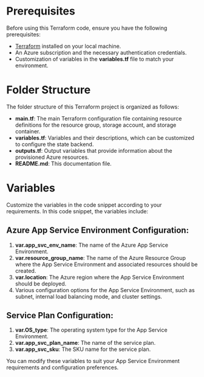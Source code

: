 # Prerequisites
Before using this Terraform code, ensure you have the following prerequisites:

* [Terraform](https://developer.hashicorp.com/terraform/downloads) installed on your local machine.
* An Azure subscription and the necessary authentication credentials.
* Customization of variables in the **variables.tf** file to match your environment.

# Folder Structure
The folder structure of this Terraform project is organized as follows:

* **main.tf**: The main Terraform configuration file containing resource definitions for the resource group, storage account, and storage container.
* **variables.tf**: Variables and their descriptions, which can be customized to configure the state backend.
* **outputs.tf**: Output variables that provide information about the provisioned Azure resources.
* **README.md**: This documentation file.

# Variables
Customize the variables in the code snippet according to your requirements. In this code snippet, the variables include:

## Azure App Service Environment Configuration:

1. **var.app_svc_env_name**: The name of the Azure App Service Environment.
2. **var.resource_group_name**: The name of the Azure Resource Group where the App Service Environment and associated resources should be created.
3. **var.location**: The Azure region where the App Service Environment should be deployed.
4. Various configuration options for the App Service Environment, such as subnet, internal load balancing mode, and cluster settings.

## Service Plan Configuration:

1. **var.OS_type**: The operating system type for the App Service Environment.
2. **var.app_svc_plan_name**: The name of the service plan.
3. **var.app_svc_sku**: The SKU name for the service plan.

You can modify these variables to suit your App Service Environment requirements and configuration preferences.